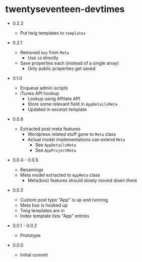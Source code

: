 # twentyseventeen-devtimes

* 0.2.2

    + Put twig templates to `templates`
    
* 0.2.1

    + Removed `key` from `Meta`  
        + Use `id` directly
    + Save properties each (instead of a single array)
        + Only public properties get saved 

* 0.1.0

    + Enqueue admin scripts 
    + iTunes API hookup
        + Lookup using Affilate API
        + Store some relevant field in `AppDetailsMeta`
        + Updated in excerpt template

* 0.0.8

    + Extracted post meta features
        + Wordpress related stuff gone to `Meta` class
        + Actual model implementations can extend `Meta`
            + See `AppDetailsMeta`
            + See `AppProjectMeta`            

* 0.0.4 - 0.0.5

    + Renamings
    + Meta model extracted to `AppMeta` class
        + Meta(box) features should slowly moved down there

* 0.0.3

    + Custom post type "App" is up and running
    + Meta box is hooked up
    + Twig templates are in
    + Index template lists "App" entries

* 0.0.1 - 0.0.2

    + Prototype

* 0.0.0

    + Initial commit